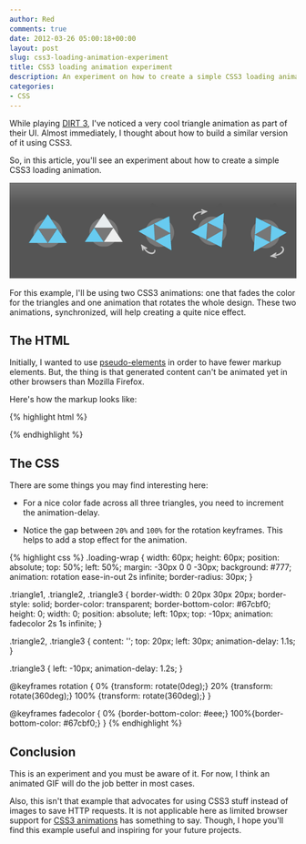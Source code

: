 ```yaml
---
author: Red
comments: true
date: 2012-03-26 05:00:18+00:00
layout: post
slug: css3-loading-animation-experiment
title: CSS3 loading animation experiment
description: An experiment on how to create a simple CSS3 loading animation inspired by DIRT 3 -  the video game.
categories:
- CSS
---
```


While playing [DIRT 3](http://www.gamespot.com/dirt-3/), I've noticed a very cool triangle animation as part of their UI. Almost immediately, I thought about how to build a similar version of it using CSS3.

So, in this article, you'll see an experiment about how to create a simple CSS3 loading animation.

![Three triangles on a circle, a loading animation inspired by DIRT 3](/dist/uploads/2012/03/css3-loading-animation.png)

<!-- more -->

For this example, I'll be using two CSS3 animations: one that fades the color for the triangles and one animation that rotates the whole design. These two animations, synchronized, will help creating a quite nice effect.

## The HTML

Initially, I wanted to use [pseudo-elements](/before-after-pseudo-elements) in order to have fewer markup elements. But, the thing is that generated content can't be animated yet in other browsers than Mozilla Firefox.

Here's how the markup looks like:

{% highlight html %}
  <div class="loading-wrap">
    <div class="triangle1"></div>
    <div class="triangle2"></div>
    <div class="triangle3"></div>
  </div>
{% endhighlight %}

## The CSS

There are some things you may find interesting here:

* For a nice color fade across all three triangles, you need to increment the animation-delay.

* Notice the gap between `20%` and `100%` for the rotation keyframes. This helps to add a stop effect for the animation.

{% highlight css %}
  .loading-wrap {
    width: 60px; height: 60px;
    position: absolute;
    top: 50%; left: 50%;
    margin: -30px 0 0 -30px;
    background: #777;
    animation: rotation ease-in-out 2s infinite;
    border-radius: 30px;
  }

  .triangle1,
  .triangle2,
  .triangle3 {
    border-width: 0 20px 30px 20px;
    border-style: solid;
    border-color: transparent;
    border-bottom-color: #67cbf0;
    height: 0; width: 0;
    position: absolute;
    left: 10px; top: -10px;
    animation: fadecolor 2s 1s infinite;
  }

  .triangle2,
  .triangle3 {
    content: '';
    top: 20px; left: 30px;
    animation-delay: 1.1s;
  }

  .triangle3 {
    left: -10px;
    animation-delay: 1.2s;
  }

  @keyframes rotation {
    0% {transform: rotate(0deg);}
    20% {transform: rotate(360deg);}
    100% {transform: rotate(360deg);}
  }

  @keyframes fadecolor {
    0% {border-bottom-color: #eee;}
    100%{border-bottom-color: #67cbf0;}
  }
{% endhighlight %}

## Conclusion

This is an experiment and you must be aware of it. For now, I think an animated GIF will do the job better in most cases.

Also, this isn't that example that advocates for using CSS3 stuff instead of images to save HTTP requests. It is not applicable here as limited browser support for [CSS3 animations](/cool-notification-messages-with-css3-jquery) has something to say. Though, I hope you'll find this example useful and inspiring for your future projects.